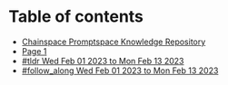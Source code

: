 # Table of contents

* [Chainspace Promptspace Knowledge Repository](README.md)
* [Page 1](page-1.md)
* [#tldr Wed Feb 01 2023 to Mon Feb 13 2023](tldr-wed-feb-01-2023-to-mon-feb-13-2023.md)
* [#follow\_along Wed Feb 01 2023 to Mon Feb 13 2023](follow\_along-wed-feb-01-2023-to-mon-feb-13-2023.md)
